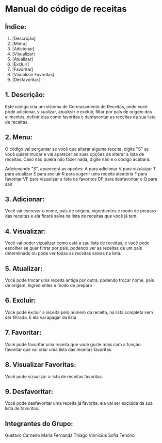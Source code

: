﻿# Manual do código de receitas

## Índice:

  1. [Descrição]
  2. [Menu]
  3. [Adicionar]
  4. [Visualizar]
  5. [Atualizar]
  6. [Excluir]
  7. [Favoritar]
  8. [Visualizar Favoritas]
  9. [Desfavoritar]

## 1. Descrição:

Este código cria um sistema de Gerenciamento de Receitas, onde você pode adicionar, visualizar, atualizar e excluir, filtar por país de origem dos alimentos, definir
elas como favoritas e desfavoritar as receitas da sua lista de receitas.

## 2. Menu:

O código vai perguntar se você que alterar alguma receita, digite "S" se você quiser mudar e vai aparecer as suas opções de alterar a lista de receitas. Caso não queira não fazer nada, digite não e o código acabará. 

Adicionando "S", aparecerá as opções:
A para adicionar
V para vizulaizar
T para atualizar
E para excluir
R para sugerir uma receita aleatória
F para favoritar 
VF para vizualizar a lista de favoritos
DF para desfavoritar e
Q para sair

## 3. Adicionar:

Você vai escrever o nome, país de origem, ingredientes e modo de preparo das receitas e ela ficará salva na lista de receitas que você já tem. 

## 4. Visualizar:

Você vai poder vizualizar como está a sau lista de receitas, e você pode escolher se quer filtrar por país, podendo ver as receitas de um país determinado ou pode ver todas as receitas salvas na lista.

## 5. Atualizar:

Você pode trocar uma receita antiga por outra, podendo trocar nome, país de origem, ingredientes e modo de preparo

## 6. Excluir:

Você pode excluir a receita pelo número da receita, na lista completa sem ser filtrada. E ela vai apagar da lista.

## 7. Favoritar:

Você pode favoritar uma receita que você goste mais com a função favoritar que vai criar uma lista das receitas favoritas. 

## 8. Visualizar Favoritas:

Você pode vizualizar a lista de receitas favoritas.

## 9. Desfavoritar: 

Você pode desfavoritar uma receita já favorita, ela vai ser excluida da sua lista de favoritas.

## Integrantes do Grupo:
Gustavo Carneiro 
Maria Fernanda 
Thiago Vinnícius 
Sofia Tenório
